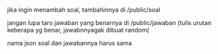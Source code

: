 jika ingin menambah soal, tambahinnya di /public/soal

jangan lupa taro jawaban yang benarnya di /public/jawaban (tulis urutan keberapa yg benar, jawabnnyagak dibuat random(

nama json soal dan jawabannya harus sama
